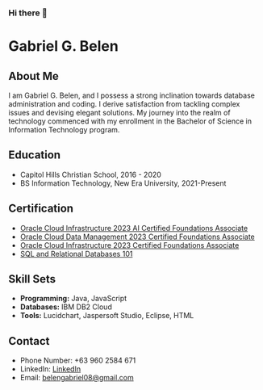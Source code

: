 ### Hi there 👋

# Gabriel G. Belen

## About Me
I am Gabriel G. Belen, and I possess a strong inclination towards database administration and coding. I derive satisfaction from tackling complex issues and devising elegant solutions. My journey into the realm of technology commenced with my enrollment in the Bachelor of Science in Information Technology program.

## Education
- Capitol Hills Christian School, 2016 - 2020
- BS Information Technology, New Era University, 2021-Present

## Certification
- [Oracle Cloud Infrastructure 2023 AI Certified Foundations Associate](https://catalog-education.oracle.com/pls/certview/sharebadge?id=3234526BF416292BEE87B3AF8B96AE07BC760166ADAE974065534CBD51AFBE9A)
- [Oracle Cloud Data Management 2023 Certified Foundations Associate](https://catalog-education.oracle.com/pls/certview/sharebadge?id=5A7DF565E1F489C054C27ED048F202F3AB5A6402CE218ED62341DEEF585556CC)
- [Oracle Cloud Infrastructure 2023 Certified Foundations Associate](https://catalog-education.oracle.com/pls/certview/sharebadge?id=B8823B1EAAEEE58FA29F31A74137BE26B3C7D41B06DCD5D6A3DB4D64E326DF4B)
- [SQL and Relational Databases 101](https://courses.cognitiveclass.ai/certificates/c53d8669059047fb9e956bb7053b0222)

## Skill Sets
- **Programming:** Java, JavaScript
- **Databases:** IBM DB2 Cloud
- **Tools:** Lucidchart, Jaspersoft Studio, Eclipse, HTML

## Contact
- Phone Number: +63 960 2584 671
- LinkedIn: [LinkedIn](https://www.linkedin.com/in/gabriel-belen-6247862a3)
- Email: [belengabriel08@gmail.com](mailto:belengabriel08@gmail.com)


